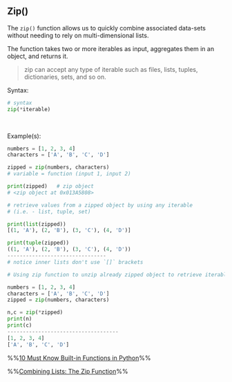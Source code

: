 ## Zip()
The `zip()` function allows us to quickly combine associated data-sets without needing to rely on multi-dimensional lists.

The function takes two or more iterables as input, aggregates them in an object, and returns it. 

> zip can accept any type of iterable such as files, lists, tuples, dictionaries, sets, and so on.

Syntax:
```py
# syntax
zip(*iterable)
```
<br>

Example(s):
```py
numbers = [1, 2, 3, 4]
characters = ['A', 'B', 'C', 'D']

zipped = zip(numbers, characters)
# variable = function (input 1, input 2)

print(zipped)	# zip object
# <zip object at 0x013A5808>

# retrieve values from a zipped object by using any iterable
# (i.e. - list, tuple, set)

print(list(zipped))	
[(1, 'A'), (2, 'B'), (3, 'C'), (4, 'D')]

print(tuple(zipped))
((1, 'A'), (2, 'B'), (3, 'C'), (4, 'D'))
--------------------------------
# notice inner lists don't use `[]` brackets

# Using zip function to unzip already zipped object to retrieve iterables/values

numbers = [1, 2, 3, 4]
characters = ['A', 'B', 'C', 'D']
zipped = zip(numbers, characters)

n,c = zip(*zipped)
print(n)
print(c)
------------------------------------
[1, 2, 3, 4]
['A', 'B', 'C', 'D']
```


%%[10 Must Know Built-in Functions in Python](https://medium.com/pythoneers/10-must-known-built-in-functions-in-python-2f196b9c0359)%%

%%[Combining Lists: The Zip Function](https://www.codecademy.com/courses/learn-python-3/articles/zip-for-lists)%%
